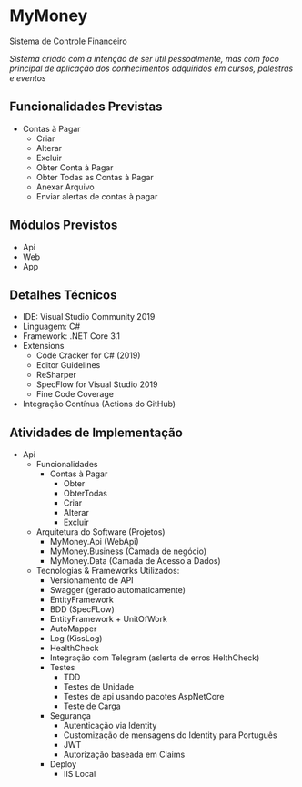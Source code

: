 # MyMoney
Sistema de Controle Financeiro

*Sistema criado com a intenção de ser útil pessoalmente, mas com foco principal de aplicação dos conhecimentos adquiridos em cursos, palestras e eventos*

## Funcionalidades Previstas
- Contas à Pagar
  - Criar
  - Alterar
  - Excluir
  - Obter Conta à Pagar
  - Obter Todas as Contas à Pagar
  - Anexar Arquivo
  - Enviar alertas de contas à pagar
  
## Módulos Previstos
- Api
- Web
- App

## Detalhes Técnicos
- IDE: Visual Studio Community 2019
- Linguagem: C#
- Framework: .NET Core 3.1
- Extensions
  - Code Cracker for C# (2019)
  - Editor Guidelines
  - ReSharper
  - SpecFlow for Visual Studio 2019
  - Fine Code Coverage
- Integração Contínua (Actions do GitHub) 

## Atividades de Implementação
- Api
  - Funcionalidades
    - Contas à Pagar 
      - Obter
      - ObterTodas
      - Criar 
      - Alterar
      - Excluir
  - Arquitetura do Software (Projetos)
    - MyMoney.Api (WebApi)
    - MyMoney.Business (Camada de negócio)
    - MyMoney.Data (Camada de Acesso a Dados)
  - Tecnologias & Frameworks Utilizados:
    - Versionamento de API
    - Swagger (gerado automaticamente)
    - EntityFramework
    - BDD (SpecFLow)			
    - EntityFramework + UnitOfWork
    - AutoMapper    
    - Log (KissLog)
    - HealthCheck
    - Integração com Telegram (aslerta de erros HelthCheck) 
    - Testes
      - TDD
      - Testes de Unidade
      - Testes de api usando pacotes AspNetCore
      - Teste de Carga
    - Segurança
      - Autenticação via Identity
      - Customização de mensagens do Identity para Português
      - JWT
      - Autorização baseada em Claims
    - Deploy
      - IIS Local
